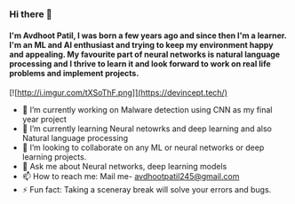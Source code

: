 ### Hi there 👋
#### I'm Avdhoot Patil, I was born a few years ago and since then I'm a learner. I'm an ML and AI enthusiast and trying to keep my environment happy and appealing. My favourite part of  neural networks is natural language processing and I thrive to learn it and look forward to work on real life problems and implement projects.
[![http://i.imgur.com/tXSoThF.png]](https://devincept.tech/)

* 🔭 I’m currently working on Malware detection using CNN as my final year project
* 🌱 I’m currently learning Neural netowrks and deep learning  and also Natural language processing
* 👯 I’m looking to collaborate on any ML or neural networks or deep learning projects.
* 💬 Ask me about Neural networks, deep learning models 
* 📫 How to reach me: Mail me- avdhootpatil245@gmail.com 
* ⚡ Fun fact: Taking a sceneray break will solve your errors and bugs.


<!--
**avdhoot0303/avdhoot0303** is a ✨ _special_ ✨ repository because its `README.md` (this file) appears on your GitHub profile.

Here are some ideas to get you started:

